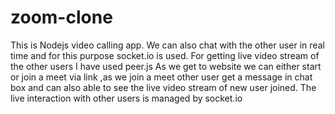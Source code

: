 # zoom-clone
This is Nodejs video calling app.
We can also chat with the other user in real time and for this purpose socket.io is used.
For getting live video stream of the other users I have used peer.js 
As we get to website we can either start or join a meet via link ,as we join a meet other user get a message in chat box and can also able to see the live video stream of new user joined. 
The live interaction with other users is managed by socket.io

